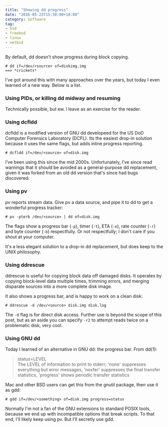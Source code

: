 ```yaml
---
title: "Showing dd progress"
date: "2016-05-23T15:30:00+10:00"
category: Software
tag:
- bsd
- freebsd
- linux
- netbsd
---
```

By default, dd doesn't show progress during block copying.

    # dd if=/dev/<source> of=diskimg.img
    ==> *crickets*

I’ve got around this with many approaches over the years, but today I even learned of a new way. Below is a list.

### Using PIDs, or killing dd midway and resuming

Technically possible, but ew. I leave as an exercise for the reader.

### Using dcfldd

dcfldd is a modified version of GNU dd developeed for the US DoD Computer Forensics Laboratory (DCFL). Its the easiest drop-in solution because it uses the same flags, but adds inline progress reporting.

    # dcfldd if=/dev/<source> of=disk.img

I’ve been using this since the mid 2000s. Unfortunately, I’ve since read warnings that it should be avoided as a general-purpose dd replacement, given it was forked from an old dd version that's since had bugs discovered.

### Using pv

pv reports stream data. Give pv a data source, and pipe it to dd to get a wonderful progress tracker:

    # pv -pterb /dev/<source> | dd of=disk.img

The flags show a progress bar (`-p`), timer (`-t`), ETA (`-e`), rate counter (`-r`) and byte counter (`-b`) respectfully. Or not respectfully; I don't care if you shout at your computer.

It's a less elegant solution to a drop-in dd replacement, but does keep to the UNIX philosophy.

### Using ddrescue

ddrescue is useful for copying block data off damaged disks. It operates by copying block-level data multiple times, trimming errors, and merging disparate sources into a more complete disk image.

It also shows a progress bar, and is happy to work on a clean disk:

    # ddrescue -d /dev/<source> disk.img disk.log

The `-d` flag is for direct disk access. Further use is beyond the scope of this post, but as an aside you can specify `-r2` to attempt reads twice on a problematic disk, very cool.

### Using GNU dd

Today I learned of an alternative in GNU dd: the progress bar. From dd(1):

> status=LEVEL  
> The LEVEL of information to print to stderr; 'none' suppresses everything but
> error messages, 'noxfer' suppresses the final transfer  statistics,  'progress'
> shows periodic transfer statistics

Mac and other BSD users can get this from the gnutil package, then use it as gdd:

    # gdd if=/dev/<something> of=disk.img progress=status

Normally I'm not a fan of the GNU extensions to standard POSIX tools, because we end up with incompatible options that break scripts. To that end, I'll likely keep using pv. But I'll secretly use gdd.

